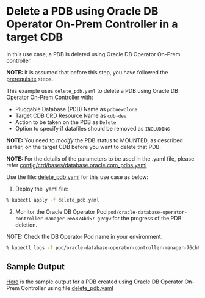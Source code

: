 # Delete a PDB using Oracle DB Operator On-Prem Controller in a target CDB

In this use case, a PDB is deleted using Oracle DB Operator On-Prem controller.

**NOTE:** It is assumed that before this step, you have followed the [prerequisite](./../README.md#prerequsites-to-manage-pdb-life-cycle-using-oracle-db-operator-on-prem-database-controller) steps.

This example uses `delete_pdb.yaml` to delete a PDB using Oracle DB Operator On-Prem Controller with:

- Pluggable Database (PDB) Name as `pdbnewclone`
- Target CDB CRD Resource Name as `cdb-dev`
- Action to be taken on the PDB as `Delete`
- Option to specify if datafiles should be removed as `INCLUDING`

**NOTE:** You need to *modify* the PDB status to MOUNTED, as described earlier, on the target CDB before you want to delete that PDB.

**NOTE:** For the details of the parameters to be used in the .yaml file, please refer [config/crd/bases/database.oracle.com_pdbs.yaml](../../../config/crd/bases/database.oracle.com_pdbs.yaml)

Use the file: [delete_pdb.yaml](./delete_pdb.yaml) for this use case as below:

1. Deploy the .yaml file:
```sh
% kubectl apply -f delete_pdb.yaml
```

2. Monitor the Oracle DB Operator Pod `pod/oracle-database-operator-controller-manager-665874bd57-g2cgw` for the progress of the PDB deletion.

NOTE: Check the DB Operator Pod name in your environment.

```sh
% kubectl logs -f pod/oracle-database-operator-controller-manager-76cb674c5c-f9wsd -n oracle-database-operator-system
```

## Sample Output

[Here](./delete_pdb.log) is the sample output for a PDB created using Oracle DB Operator On-Prem Controller using file [delete_pdb.yaml](./delete_pdb.yaml)
